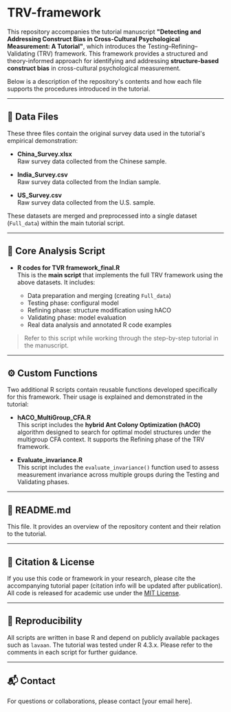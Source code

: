 # TRV-framework

This repository accompanies the tutorial manuscript **"Detecting and Addressing Construct Bias in Cross-Cultural Psychological Measurement: A Tutorial"**, which introduces the Testing–Refining–Validating (TRV) framework. This framework provides a structured and theory-informed approach for identifying and addressing **structure-based construct bias** in cross-cultural psychological measurement.

Below is a description of the repository's contents and how each file supports the procedures introduced in the tutorial.

---

## 📁 Data Files

These three files contain the original survey data used in the tutorial's empirical demonstration:

- **China_Survey.xlsx**  
  Raw survey data collected from the Chinese sample.

- **India_Survey.csv**  
  Raw survey data collected from the Indian sample.

- **US_Survey.csv**  
  Raw survey data collected from the U.S. sample.

These datasets are merged and preprocessed into a single dataset (`Full_data`) within the main tutorial script.

---

## 🧠 Core Analysis Script

- **R codes for TVR framework_final.R**  
  This is the **main script** that implements the full TRV framework using the above datasets. It includes:
  
  - Data preparation and merging (creating `Full_data`)  
  - Testing phase: configural model  
  - Refining phase: structure modification using hACO  
  - Validating phase: model evaluation  
  - Real data analysis and annotated R code examples

> Refer to this script while working through the step-by-step tutorial in the manuscript.

---

## ⚙️ Custom Functions

Two additional R scripts contain reusable functions developed specifically for this framework. Their usage is explained and demonstrated in the tutorial:

- **hACO_MultiGroup_CFA.R**  
  This script includes the **hybrid Ant Colony Optimization (hACO)** algorithm designed to search for optimal model structures under the multigroup CFA context. It supports the Refining phase of the TRV framework.

- **Evaluate_invariance.R**  
  This script includes the `evaluate_invariance()` function used to assess measurement invariance across multiple groups during the Testing and Validating phases.

---

## 📄 README.md

This file. It provides an overview of the repository content and their relation to the tutorial.

---

## 🔗 Citation & License

If you use this code or framework in your research, please cite the accompanying tutorial paper (citation info will be updated after publication). All code is released for academic use under the [MIT License](https://opensource.org/licenses/MIT).

---

## 🧪 Reproducibility

All scripts are written in base R and depend on publicly available packages such as `lavaan`. The tutorial was tested under R 4.3.x. Please refer to the comments in each script for further guidance.

---

## 📬 Contact

For questions or collaborations, please contact [your email here].

